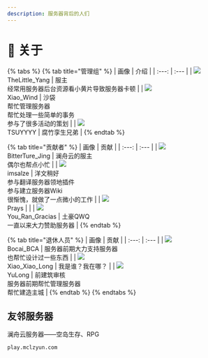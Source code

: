 ```yaml
---
description: 服务器背后的人们
---
```


# 🧻 关于

{% tabs %}
{% tab title="管理组" %}
| 画像 | 介绍 |
| :---: | :--- |
| ![](https://kehuduan2019.oss-cn-shanghai.aliyuncs.com/faces/TSUYYYY.png)  <br />TheLittle\_Yang | 服主<br />经常用服务器后台资源看小黄片导致服务器卡顿 |
| ![](https://kehuduan2019.oss-cn-shanghai.aliyuncs.com/faces/Xiao_Wind.png)  <br />Xiao\_Wind | 沙袋<br />帮忙管理服务器<br />帮忙处理一些简单的事务<br />参与了很多活动的策划 |
| ![](https://kehuduan2019.oss-cn-shanghai.aliyuncs.com/faces/TSUYYYY.png)  <br />TSUYYYY | 腐竹孪生兄弟 |
{% endtab %}

{% tab title="贡献者" %}
| 画像 | 贡献 |
| :---: | :--- |
| ![](https://kehuduan2019.oss-cn-shanghai.aliyuncs.com/faces/bittertrue_jing.png)  <br />BitterTure\_Jing | 澜舟云的服主<br />偶尔也帮点小忙 |
| ![](https://kehuduan2019.oss-cn-shanghai.aliyuncs.com/faces/imsalze.png)  <br />imsalze | 洋文稍好<br />参与翻译服务器领地插件<br />参与建立服务器Wiki<br />很惭愧，就做了一点微小的工作 |
| ![](https://kehuduan2019.oss-cn-shanghai.aliyuncs.com/faces/Prays.png)  <br />Prays |  |
| ![](https://kehuduan2019.oss-cn-shanghai.aliyuncs.com/faces/You_Ran_Gracias.png)  <br />You\_Ran\_Gracias | 土豪QWQ<br />一直以来大力赞助服务器 |
{% endtab %}

{% tab title="退休人员" %}
| 画像 | 贡献 |
| :---: | :--- |
| ![](https://kehuduan2019.oss-cn-shanghai.aliyuncs.com/faces/Bocai_BCA.png) <br />Bocai\_BCA | 服务器前期大力支持服务器<br />也帮忙设计过一些东西 |
| ![](https://kehuduan2019.oss-cn-shanghai.aliyuncs.com/faces/Xiao_Xiao_Long.png) <br />Xiao\_Xiao\_Long | 我是谁？我在哪？ |
| ![](https://kehuduan2019.oss-cn-shanghai.aliyuncs.com/faces/YuLong.png) <br />YuLong | 前建筑审核<br />服务器前期帮忙管理服务器<br />帮忙建造主城 |
{% endtab %}
{% endtabs %}

## 友邻服务器

澜舟云服务器——空岛生存、RPG

```text
play.mclzyun.com
```

